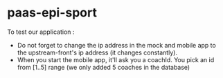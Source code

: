 # paas-epi-sport
To test our application : 
* Do not forget to change the ip address in the mock and mobile app to the upstream-front's ip address (it changes constantly).
* When you start the mobile app, it'll ask you a coachId. You pick an id from [1..5] range (we only added 5 coaches in the database)
